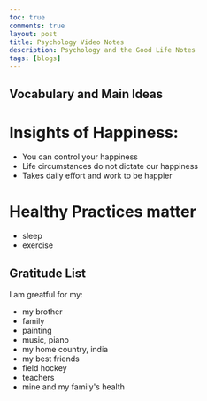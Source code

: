 ```yaml
---
toc: true  
comments: true
layout: post
title: Psychology Video Notes
description: Psychology and the Good Life Notes
tags: [blogs]
---
```

## Vocabulary and Main Ideas
# Insights of Happiness:
- You can control your happiness 
- Life circumstances do not dictate our happiness
- Takes daily effort and work to be happier
# Healthy Practices matter
- sleep
- exercise
## Gratitude List
I am greatful for my:
- my brother
- family
- painting 
- music, piano
- my home country, india
- my best friends
- field hockey
- teachers
- mine and my family's health